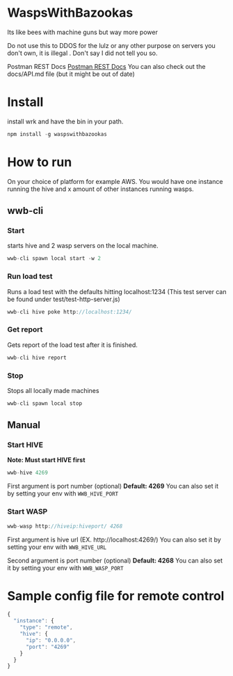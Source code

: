 # WaspsWithBazookas
Its like bees with machine guns but way more power

Do not use this to DDOS for the lulz or any other purpose on servers you don't own, it is illegal . Don't say I did not tell you so.

Postman REST Docs
[Postman REST Docs](https://documenter.getpostman.com/view/7072151/S1TR4zsf)
You can also check out the docs/API.md file (but it might be out of date)

# Install
install wrk and have the bin in your path.

```javascript
npm install -g waspswithbazookas
```

# How to run

On your choice of platform for example AWS. You would have one instance running the hive and x amount of other instances running wasps.

## wwb-cli

### Start
starts hive and 2 wasp servers on the local machine.
```javascript
wwb-cli spawn local start -w 2
```
### Run load test
Runs a load test with the defaults hitting localhost:1234 (This test server can be found under test/test-http-server.js)
```javascript
wwb-cli hive poke http://localhost:1234/
```
### Get report
Gets report of the load test after it is finished.
```javascript
wwb-cli hive report
```
### Stop
Stops all locally made machines
```javascript
wwb-cli spawn local stop
```

## Manual

### Start HIVE
**Note: Must start HIVE first**

```javascript
wwb-hive 4269
```
First argument is port number (optional) **Default: 4269**
You can also set it by setting your env with ``WWB_HIVE_PORT``

### Start WASP
```javascript
wwb-wasp http://hiveip:hiveport/ 4268
```
First argument is hive url (EX. http://localhost:4269/)
You can also set it by setting your env with ``WWB_HIVE_URL``

Second argument is port number (optional) **Default: 4268**
You can also set it by setting your env with ``WWB_WASP_PORT``


# Sample config file for remote control

```javascript
{
  "instance": {
    "type": "remote",
    "hive": {
      "ip": "0.0.0.0",
      "port": "4269"
    }
  }
}
```
